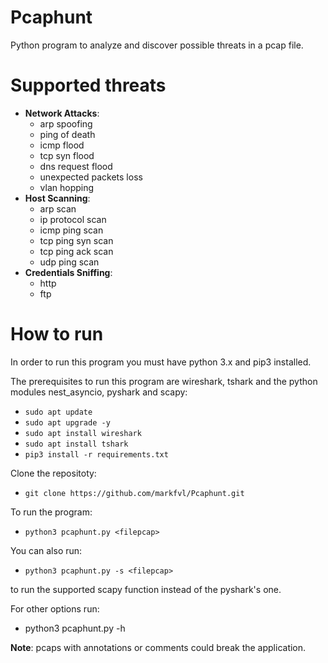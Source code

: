 # Pcaphunt
Python program to analyze and discover possible threats in a pcap file.
# Supported threats
- **Network Attacks**:
  - arp spoofing
  - ping of death
  - icmp flood
  - tcp syn flood
  - dns request flood
  - unexpected packets loss
  - vlan hopping
- **Host Scanning**:
  - arp scan
  - ip protocol scan
  - icmp ping scan
  - tcp ping syn scan
  - tcp ping ack scan
  - udp ping scan
- **Credentials Sniffing**: 
  - http 
  - ftp
  
# How to run
In order to run this program you must have python 3.x and pip3 installed.

The prerequisites to run this program are wireshark, tshark and the python modules nest_asyncio, pyshark and scapy:

- `sudo apt update`
- `sudo apt upgrade -y`
- `sudo apt install wireshark`
- `sudo apt install tshark`
- `pip3 install -r requirements.txt`

Clone the repositoty:
- `git clone https://github.com/markfvl/Pcaphunt.git`

To run the program:
- `python3 pcaphunt.py <filepcap>`

You can also run:
- `python3 pcaphunt.py -s <filepcap>`

to run the supported scapy function instead of the pyshark's one.

For other options run:
- python3 pcaphunt.py -h
  
**Note**: pcaps with annotations or comments could break the application.

